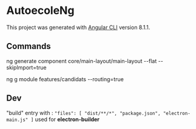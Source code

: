 # AutoecoleNg

This project was generated with [Angular CLI](https://github.com/angular/angular-cli) version 8.1.1.

## Commands 
 ng generate component core/main-layout/main-layout --flat --skipImport=true

ng g module features/candidats --routing=true

## Dev
"build" entry with :
`
"files": [
      "dist/**/*",
      "package.json",
      "electron-main.js"
    ]
`
used for **electron-builder**
